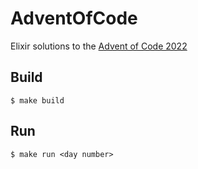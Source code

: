 # AdventOfCode

Elixir solutions to the [Advent of Code 2022](https://adventofcode.com/2022/)

Build
---

    $ make build

Run
---

    $ make run <day number>
